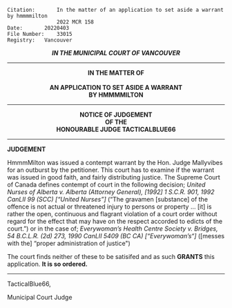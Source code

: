 	Citation:       In the matter of an application to set aside a warrant by hmmmmilton
                	2022 MCR 158
	Date:		20220403
	File Number:	33015
	Registry:	Vancouver

<p align="center"><b><i>IN THE MUNICIPAL COURT OF VANCOUVER</b></i>

---

<p align="center"><b>
				IN THE MATTER OF
<br><br>			AN APPLICATION TO SET ASIDE A WARRANT 
<br>                            BY HMMMMILTON
<br>				

---

<p align="center">		
				NOTICE OF JUDGEMENT
<br>				OF THE
<br>				HONOURABLE JUDGE TACTICALBLUE66

</b>
	
---

**JUDGEMENT**

  HmmmMilton was issued a contempt warrant by the Hon. Judge Mallyvibes for an outburst by the petitioner. This court has to examine if the warrant was issued in good faith, and fairly distributing justice. The Supreme Court of Canada defines contempt of court in the following decision; *United Nurses of Alberta v. Alberta (Attorney General), [1992] 1 S.C.R. 901, 1992 CanLII 99 (SCC) [“United Nurses”]* (“The gravamen [substance] of the offence is not actual or threatened injury to persons or property … [it] is rather the open, continuous and flagrant violation of a court order without regard for the effect that may have on the respect accorded to edicts of the court.”) or in the case of; *Everywoman’s Health Centre Society v. Bridges, 54 B.C.L.R. (2d) 273, 1990 CanLII 5409 (BC CA) [“Everywoman’s“]* ([messes with the] “proper administration of justice")

  The court finds neither of these to be satisifed and as such **GRANTS** this application. **It is so ordered.**
	
	
---

TacticalBlue66,
	
Municipal Court Judge
